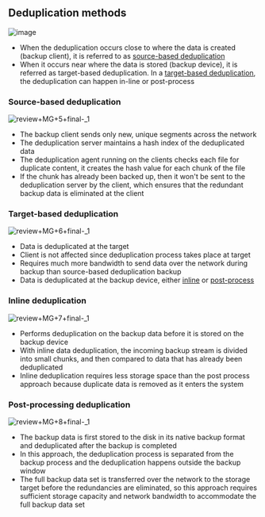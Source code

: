 ## Deduplication methods
![image](https://github.com/iamfabo/dellemc/assets/60046736/c63d1e5c-85c1-463f-a3e6-99905bf0386e)
- When the deduplication occurs close to where the data is created (backup client), it is referred to as [source-based deduplication](https://github.com/iamfabo/dellemc/blob/main/data_protection_and_management/deduplication.md#source-based-deduplication)
- When it occurs near where the data is stored (backup device), it is referred as target-based deduplication. In a [target-based deduplication](https://github.com/iamfabo/dellemc/blob/main/data_protection_and_management/deduplication.md#target-based-deduplication), the deduplication can happen in-line or post-process
  
### Source-based deduplication
![review+MG+5+final-_1](https://github.com/iamfabo/dellemc/assets/60046736/cc3c35c2-0fce-4a84-9c29-fe4bc12b21c7)
- The backup client sends only new, unique segments across the network
- The deduplication server maintains a hash index of the deduplicated data
- The deduplication agent running on the clients checks each file for duplicate content, it creates the hash value for each chunk of the file
- If the chunk has already been backed up, then it won't be sent to the deduplication server by the client, which ensures that the redundant backup data is eliminated at the client

### Target-based deduplication
![review+MG+6+final-_1](https://github.com/iamfabo/dellemc/assets/60046736/1f4751c5-b0e9-483b-a039-61e264c89cca)
- Data is deduplicated at the target
- Client is not affected since deduplication process takes place at target
- Requires much more bandwidth to send data over the network during backup than source-based deduplication backup
- Data is deduplicated at the backup device, either [inline](https://github.com/iamfabo/dellemc/blob/main/data_protection_and_management/deduplication.md#inline-deduplication) or [post-process](https://github.com/iamfabo/dellemc/blob/main/data_protection_and_management/deduplication.md#post-processing-deduplication)
  
### Inline deduplication
![review+MG+7+final-_1](https://github.com/iamfabo/dellemc/assets/60046736/326a038a-adaa-4872-b4ca-c2bea9738a31)
- Performs deduplication on the backup data before it is stored on the backup device
- With inline data deduplication, the incoming backup stream is divided into small chunks, and then compared to data that has already been deduplicated
- Inline deduplication requires less storage space than the post process approach because duplicate data is removed as it enters the system

### Post-processing deduplication
![review+MG+8+final-_1](https://github.com/iamfabo/dellemc/assets/60046736/b04af6ad-4dba-44e0-8c26-1552fd50eaaa)
- The backup data is first stored to the disk in its native backup format and deduplicated after the backup is completed
- In this approach, the deduplication process is separated from the backup process and the deduplication happens outside the backup window
- The full backup data set is transferred over the network to the storage target before the redundancies are eliminated, so this approach requires sufficient storage capacity and network bandwidth to accommodate the full backup data set
